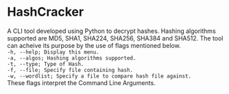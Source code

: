 # HashCracker
A CLI tool developed using Python to decrypt hashes. Hashing algorithms supported are MD5, SHA1, SHA224, SHA256, SHA384 and SHA512.
The tool can acheive its purpose by the use of flags mentioned below.\
`-h, --help; Display this menu.`\
`-a, --algos; Hashing algorithms supported.`\
`-t, --type; Type of Hash.`\
`-f, --file; Specify file containing hash.`\
`-w, --wordlist; Specify a file to compare hash file against.`\
These flags interpret the Command Line Arguments.
